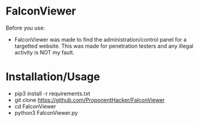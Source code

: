 # FalconViewer
Before you use:
* FalconViewer was made to find the administration/control panel for a targetted website. This was made for penetration testers and any illegal activity is NOT my fault.

# Installation/Usage
* pip3 install -r requirements.txt
* git clone https://github.com/ProponentHacker/FalconViewer
* cd FalconViewer
* python3 FalconViewer.py
